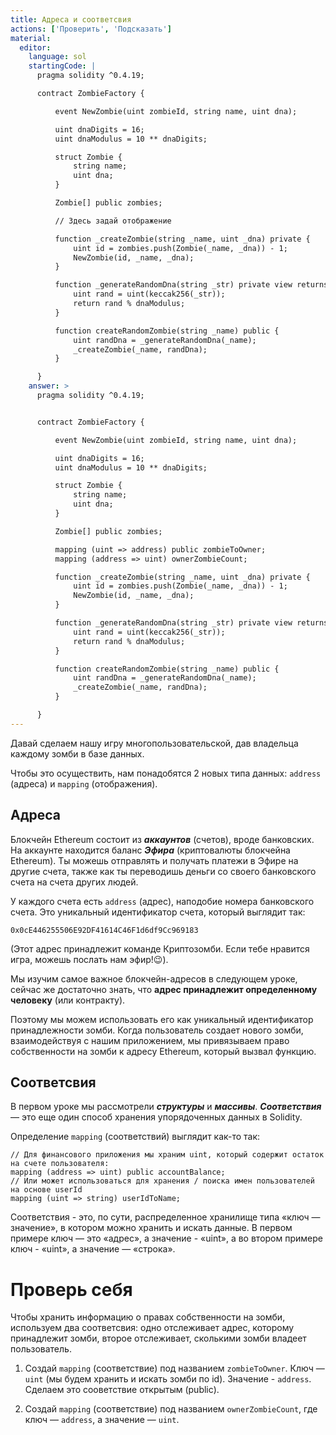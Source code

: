 ```yaml
---
title: Адреса и соответсвия
actions: ['Проверить', 'Подсказать']
material:
  editor:
    language: sol
    startingCode: |
      pragma solidity ^0.4.19;

      contract ZombieFactory {

          event NewZombie(uint zombieId, string name, uint dna);

          uint dnaDigits = 16;
          uint dnaModulus = 10 ** dnaDigits;

          struct Zombie {
              string name;
              uint dna;
          }

          Zombie[] public zombies;

          // Здесь задай отображение

          function _createZombie(string _name, uint _dna) private {
              uint id = zombies.push(Zombie(_name, _dna)) - 1;
              NewZombie(id, _name, _dna);
          } 

          function _generateRandomDna(string _str) private view returns (uint) {
              uint rand = uint(keccak256(_str));
              return rand % dnaModulus;
          }

          function createRandomZombie(string _name) public {
              uint randDna = _generateRandomDna(_name);
              _createZombie(_name, randDna);
          }

      }
    answer: >
      pragma solidity ^0.4.19;


      contract ZombieFactory {

          event NewZombie(uint zombieId, string name, uint dna);

          uint dnaDigits = 16;
          uint dnaModulus = 10 ** dnaDigits;

          struct Zombie {
              string name;
              uint dna;
          }

          Zombie[] public zombies;

          mapping (uint => address) public zombieToOwner;
          mapping (address => uint) ownerZombieCount;

          function _createZombie(string _name, uint _dna) private {
              uint id = zombies.push(Zombie(_name, _dna)) - 1;
              NewZombie(id, _name, _dna);
          } 

          function _generateRandomDna(string _str) private view returns (uint) {
              uint rand = uint(keccak256(_str));
              return rand % dnaModulus;
          }

          function createRandomZombie(string _name) public {
              uint randDna = _generateRandomDna(_name);
              _createZombie(_name, randDna);
          }

      }
---
```


Давай сделаем нашу игру многопользовательской, дав владельца каждому зомби в базе данных.

Чтобы это осуществить, нам понадобятся 2 новых типа данных: `address` (адреса) и `mapping` (отображения).

## Адреса

Блокчейн Ethereum состоит из **_аккаунтов_** (счетов), вроде банковских. На аккаунте находится баланс **_Эфира_** (криптовалюты блокчейна Ethereum). Ты можешь отправлять и получать платежи в Эфире на другие счета, также как ты переводишь деньги со своего банковского счета на счета других людей.

У каждого счета есть `address` (адрес), наподобие номера банковского счета. Это уникальный идентификатор счета, который выглядит так: 

`0x0cE446255506E92DF41614C46F1d6df9Cc969183`

(Этот адрес принадлежит команде Криптозомби. Если тебе нравится игра, можешь послать нам эфир!😉). 

Мы изучим самое важное блокчейн-адресов в следующем уроке, сейчас же достаточно знать, что **адрес принадлежит определенному человеку** (или контракту). 

Поэтому мы можем использовать его как уникальный идентификатор принадлежности зомби. Когда пользователь создает нового зомби, взаимодействуя с нашим приложением, мы привязываем право собственности на зомби к адресу Ethereum, который вызвал функцию. 

## Соответсвия

В первом уроке мы рассмотрели **_структуры_** и **_массивы_**. **_Соответствия_** — это еще один способ хранения упорядоченных данных в Solidity.

Определение `mapping` (соответствий) выглядит как-то так:

```
// Для финансового приложения мы храним uint, который содержит остаток на счете пользователя: 
mapping (address => uint) public accountBalance;
// Или может использоваться для хранения / поиска имен пользователей на основе userId 
mapping (uint => string) userIdToName;
```

Соответствия - это, по сути, распределенное хранилище типа «ключ — значение», в котором можно хранить и искать данные. В первом примере ключ — это «адрес», а значение - «uint», а во втором примере ключ - «uint», а значение — «строка». 

# Проверь себя

Чтобы хранить информацию о правах собственности на зомби, используем два соответсвия: одно отслеживает адрес, которому принадлежит зомби, второе отслеживает, сколькими зомби владеет пользователь.

1. Создай `mapping` (соответствие) под названием `zombieToOwner`. Ключ — `uint` (мы будем хранить и искать зомби по id). Значение - `address`. Cделаем это сооветствие открытым (public).

2. Создай `mapping` (соответствие) под названием `ownerZombieCount`, где ключ — `address`, а значение — `uint`.

